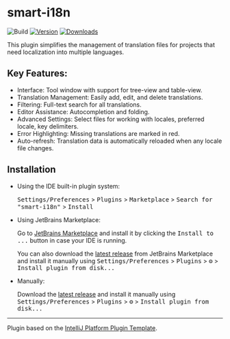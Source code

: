 # smart-i18n

![Build](https://github.com/firus-v/smart-i18n/workflows/Build/badge.svg)
[![Version](https://img.shields.io/jetbrains/plugin/v/26093-smart-i18n.svg)](https://plugins.jetbrains.com/plugin/26093-smart-i18n)
[![Downloads](https://img.shields.io/jetbrains/plugin/d/26093-smart-i18n.svg)](https://plugins.jetbrains.com/plugin/26093-smart-i18n)

<!-- Plugin description -->
This plugin simplifies the management of translation files for projects that need localization into multiple languages.

## Key Features:
- Interface: Tool window with support for tree-view and table-view.
- Translation Management: Easily add, edit, and delete translations.
- Filtering: Full-text search for all translations.
- Editor Assistance: Autocompletion and folding.
- Advanced Settings: Select files for working with locales, preferred locale, key delimiters.
- Error Highlighting: Missing translations are marked in red.
- Auto-refresh: Translation data is automatically reloaded when any locale file changes.

<!-- Plugin description end -->

## Installation

- Using the IDE built-in plugin system:
  
  <kbd>Settings/Preferences</kbd> > <kbd>Plugins</kbd> > <kbd>Marketplace</kbd> > <kbd>Search for "smart-i18n"</kbd> >
  <kbd>Install</kbd>
  
- Using JetBrains Marketplace:

  Go to [JetBrains Marketplace](https://plugins.jetbrains.com/plugin/26093-smart-i18n) and install it by clicking the <kbd>Install to ...</kbd> button in case your IDE is running.

  You can also download the [latest release](https://plugins.jetbrains.com/plugin/26093-smart-i18n/versions) from JetBrains Marketplace and install it manually using
  <kbd>Settings/Preferences</kbd> > <kbd>Plugins</kbd> > <kbd>⚙️</kbd> > <kbd>Install plugin from disk...</kbd>

- Manually:

  Download the [latest release](https://github.com/firus-v/smart-i18n/releases/latest) and install it manually using
  <kbd>Settings/Preferences</kbd> > <kbd>Plugins</kbd> > <kbd>⚙️</kbd> > <kbd>Install plugin from disk...</kbd>


---
Plugin based on the [IntelliJ Platform Plugin Template][template].

[template]: https://github.com/JetBrains/intellij-platform-plugin-template
[docs:plugin-description]: https://plugins.jetbrains.com/docs/intellij/plugin-user-experience.html#plugin-description-and-presentation
